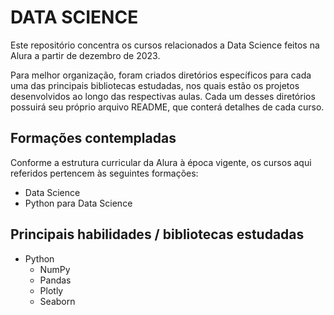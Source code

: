 # DATA SCIENCE

Este repositório concentra os cursos relacionados a Data Science feitos na Alura a partir de dezembro de 2023.

Para melhor organização, foram criados diretórios específicos para cada uma das principais bibliotecas estudadas, nos quais estão os projetos desenvolvidos ao longo das respectivas aulas. Cada um desses diretórios possuirá seu próprio arquivo README, que conterá detalhes de cada curso.

## Formações contempladas

Conforme a estrutura curricular da Alura à época vigente, os cursos aqui referidos pertencem às seguintes formações:

- Data Science
- Python para Data Science

## Principais habilidades / bibliotecas estudadas

- Python
  - NumPy
  - Pandas
  - Plotly
  - Seaborn
